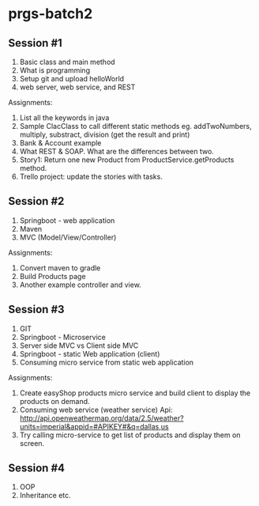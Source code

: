 # prgs-batch2

## Session #1
  1. Basic class and main method
  2. What is programming
  3. Setup git and upload helloWorld
  4. web server, web service, and REST
  
  Assignments:
  1. List all the keywords in java
  2. Sample ClacClass to call different static methods eg.  addTwoNumbers, multiply, substract, division (get the result and print)
  3. Bank & Account example
  4. What REST & SOAP. What are the differences between two.
  5. Story1: Return one new Product from ProductService.getProducts method.
  6. Trello project: update the stories with tasks.

## Session #2
1. Springboot - web application
2. Maven
3. MVC (Model/View/Controller)

Assignments:
1. Convert maven to gradle
2. Build Products page
3. Another example controller and view.


## Session #3
1. GIT
2. Springboot - Microservice
3. Server side MVC vs Client side MVC
4. Springboot - static Web application (client)
5. Consuming micro service from static web application

Assignments:
1. Create easyShop products micro service and build client to display the products on demand.
2. Consuming web service (weather service)
  Api: http://api.openweathermap.org/data/2.5/weather?units=imperial&appid=#APIKEY#&q=dallas,us
3. Try calling micro-service to get list of products and display them on screen.
  
## Session #4
1. OOP
2. Inheritance etc.
